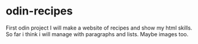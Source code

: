 # odin-recipes
First odin project
I will make a website of recipes and show my html skills. So far i think i will manage with paragraphs and lists. Maybe images too.